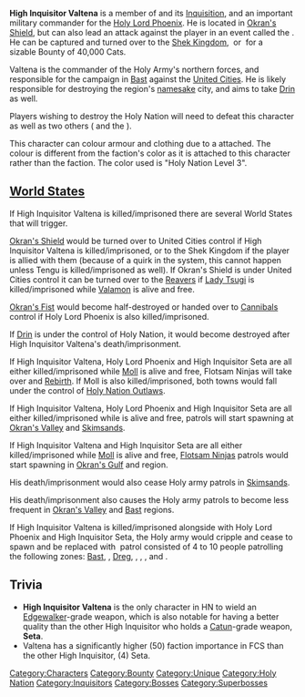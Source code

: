 **High Inquisitor Valtena** is a member of [](02%20-%20Projects%20&%20Wikis/Kenshi/Kenshi%20Wiki/Kenshi%20Wiki%20Template/The_Holy_Nation.md) and its
[Inquisition](Inquisitor.md "wikilink"), and an important military
commander for the [Holy Lord Phoenix](Holy_Lord_Phoenix.md "wikilink"). He
is located in [Okran's Shield](Okran's_Shield.md "wikilink"), but can also
lead an attack against the player in an event called the [](Wrath_of_God.md). He can be captured and turned over to
the [Shek Kingdom](02%20-%20Projects%20&%20Wikis/Kenshi/Kenshi%20Wiki/Kenshi%20Wiki%20Template/Shek_Kingdom.md "wikilink"), [](02%20-%20Projects%20&%20Wikis/Kenshi/Kenshi%20Wiki/Kenshi%20Wiki%20Template/United_Cities.md) or [](02%20-%20Projects%20&%20Wikis/Kenshi/Kenshi%20Wiki/Kenshi%20Wiki%20Template/Flotsam_Ninjas.md) for a sizable Bounty of 40,000 Cats.

Valtena is the commander of the Holy Army's northern forces, and
responsible for the campaign in [Bast](Bast_(Zone).md "wikilink") against
the [United Cities](02%20-%20Projects%20&%20Wikis/Kenshi/Kenshi%20Wiki/Kenshi%20Wiki%20Template/United_Cities.md "wikilink"). He is likely responsible
for destroying the region's [namesake](Bast.md "wikilink") city, and aims
to take [Drin](Drin.md "wikilink") as well.

Players wishing to destroy the Holy Nation will need to defeat this
character as well as two others ([](High_Inquisitor_Seta.md) and the [](Holy_Lord_Phoenix.md)).

This character can colour armour and clothing due to a [](Colour_Scheme.md) attached. The colour is different from
the faction's color as it is attached to this character rather than the
faction. The color used is "Holy Nation Level 3".

## [World States](World_States.md "wikilink")

If High Inquisitor Valtena is killed/imprisoned there are several World
States that will trigger.

[Okran's Shield](Okran's_Shield.md "wikilink") would be turned over to
United Cities control if High Inquisitor Valtena is killed/imprisoned,
or to the Shek Kingdom if the player is allied with them (because of a
quirk in the system, this cannot happen unless Tengu is
killed/imprisoned as well). If Okran's Shield is under United Cities
control it can be turned over to the [Reavers](02%20-%20Projects%20&%20Wikis/Kenshi/Kenshi%20Wiki/Kenshi%20Wiki%20Template/Reavers.md "wikilink") if
[Lady Tsugi](Lady_Tsugi.md "wikilink") is killed/imprisoned while
[Valamon](Valamon.md "wikilink") is alive and free.

[Okran's Fist](Okran's_Fist.md "wikilink") would become half-destroyed or
handed over to [Cannibals](02%20-%20Projects%20&%20Wikis/Kenshi/Kenshi%20Wiki/Kenshi%20Wiki%20Template/Cannibals.md "wikilink") control if Holy Lord
Phoenix is also killed/imprisoned.

If [Drin](Drin.md "wikilink") is under the control of Holy Nation, it would
become destroyed after High Inquisitor Valtena's death/imprisonment.

If High Inquisitor Valtena, Holy Lord Phoenix and High Inquisitor Seta
are all either killed/imprisoned while [Moll](Moll.md "wikilink") is alive
and free, Flotsam Ninjas will take over [](Blister_Hill.md) and [Rebirth](Rebirth.md "wikilink"). If
Moll is also killed/imprisoned, both towns would fall under the control
of [Holy Nation Outlaws](02%20-%20Projects%20&%20Wikis/Kenshi/Kenshi%20Wiki/Kenshi%20Wiki%20Template/Holy_Nation_Outlaws.md "wikilink").

If High Inquisitor Valtena, Holy Lord Phoenix and High Inquisitor Seta
are all either killed/imprisoned while [](Flying_Bull.md) is alive and free, [](02%20-%20Projects%20&%20Wikis/Kenshi/Kenshi%20Wiki/Kenshi%20Wiki%20Template/Kral's_Chosen.md) patrols will start spawning at
[Okran's Valley](Okran's_Valley.md "wikilink") and
[Skimsands](Skimsands.md "wikilink").

If High Inquisitor Valtena and High Inquisitor Seta are all either
killed/imprisoned while [Moll](Moll.md "wikilink") is alive and free,
[Flotsam Ninjas](02%20-%20Projects%20&%20Wikis/Kenshi/Kenshi%20Wiki/Kenshi%20Wiki%20Template/Flotsam_Ninjas.md "wikilink") patrols would start spawning
in [Okran's Gulf](Okran's_Gulf.md "wikilink") and [](Okran's_Valley.md) region.

His death/imprisonment would also cease Holy army patrols in
[Skimsands](Skimsands.md "wikilink").

His death/imprisonment also causes the Holy army patrols to become less
frequent in [Okran's Valley](Okran's_Valley.md "wikilink") and
[Bast](Bast.md "wikilink") regions.

If High Inquisitor Valtena is killed/imprisoned alongside with Holy Lord
Phoenix and High Inquisitor Seta, the Holy army would cripple and cease
to spawn and be replaced with [](Strayed_Paladin.md) patrol consisted of 4 to 10
people patrolling the following zones: [Bast](Bast.md "wikilink"), [](Border_Zone.md), [Dreg](Dreg.md "wikilink"), [](Okran's_Gulf.md), [](Okran's_Pride.md), [](Okran's_Valley.md), and [](Skinner's_Roam.md).

## Trivia

- **High Inquisitor Valtena** is the only character in HN to wield an
  [Edgewalker](Edgewalkers.md "wikilink")-grade weapon, which is also
  notable for having a better quality than the other High Inquisitor who
  holds a [Catun](Catun.md "wikilink")-grade weapon, **Seta**.
- Valtena has a significantly higher (50) faction importance in FCS than
  the other High Inquisitor, (4) Seta.

[Category:Characters](Category:Characters "wikilink")
[Category:Bounty](Category:Bounty "wikilink")
[Category:Unique](Category:Unique "wikilink") [Category:Holy
Nation](Category:Holy_Nation "wikilink")
[Category:Inquisitors](Category:Inquisitors "wikilink")
[Category:Bosses](Category:Bosses "wikilink")
[Category:Superbosses](Category:Superbosses "wikilink")